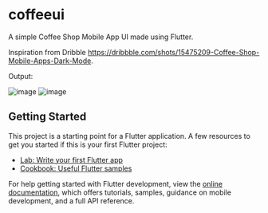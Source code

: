 # coffeeui
A simple Coffee Shop Mobile App UI made using Flutter.

Inspiration from Dribble https://dribbble.com/shots/15475209-Coffee-Shop-Mobile-Apps-Dark-Mode.


Output:

![image](https://user-images.githubusercontent.com/55051069/178266950-efec9f14-187b-4a3e-85f1-1d15ef712474.png)
![image](https://user-images.githubusercontent.com/55051069/178266985-593499be-0413-498e-9cb4-d0c2b0d9bc88.png)








## Getting Started

This project is a starting point for a Flutter application.
A few resources to get you started if this is your first Flutter project:

- [Lab: Write your first Flutter app](https://docs.flutter.dev/get-started/codelab)
- [Cookbook: Useful Flutter samples](https://docs.flutter.dev/cookbook)

For help getting started with Flutter development, view the
[online documentation](https://docs.flutter.dev/), which offers tutorials,
samples, guidance on mobile development, and a full API reference.
